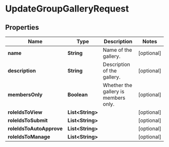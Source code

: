 

# UpdateGroupGalleryRequest


## Properties

Name | Type | Description | Notes
------------ | ------------- | ------------- | -------------
**name** | **String** | Name of the gallery. |  [optional]
**description** | **String** | Description of the gallery. |  [optional]
**membersOnly** | **Boolean** | Whether the gallery is members only. |  [optional]
**roleIdsToView** | **List&lt;String&gt;** |  |  [optional]
**roleIdsToSubmit** | **List&lt;String&gt;** |  |  [optional]
**roleIdsToAutoApprove** | **List&lt;String&gt;** |  |  [optional]
**roleIdsToManage** | **List&lt;String&gt;** |  |  [optional]



